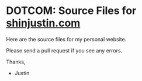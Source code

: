 # DOTCOM: Source Files for [shinjustin.com](https://shinjustin.com)

Here are the source files for my personal website.

Please send a pull request if you see any errors.

Thanks,

- Justin
